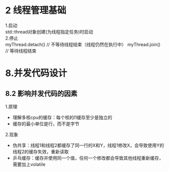 # 2 线程管理基础
1.启动  
std::thread对象创建(为线程指定任务)时启动  
2.停止  
myThread.detach() // 不等待线程结束（线程仍然在执行中）
myThread.join() // 等待线程结束


# 8.并发代码设计
## 8.2 影响并发代码的因素
1.原理  
 - 理解多核cpu的缓存：每个核的l1缓存至少是独立的 
 - 缓存的最小单位是行，而不是字节  

2.现象  
 - 伪共享：线程1和线程2都缓存了同一行的X和Y，线程1修改X，会导致使用Y的线程2的缓存失效，重新读取  
 - 乒乓缓存：缓存并使用同一个值，任何一个修改都会导致其他线程重新缓存，需要加上volatile  
 
